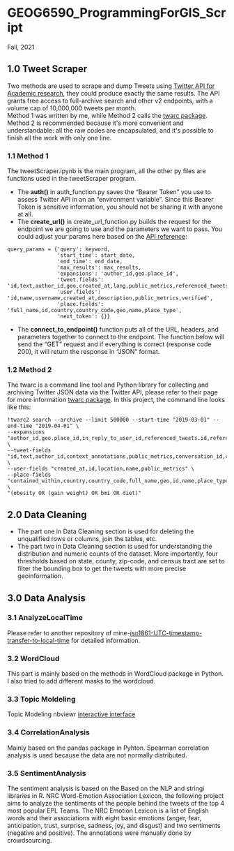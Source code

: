 # GEOG6590_ProgrammingForGIS_Script
Fall, 2021 

## 1.0 Tweet Scraper
Two methods are used to scrape and dump Tweets using [Twitter API for Academic research](https://developer.twitter.com/en/products/twitter-api/academic-research), they could produce exactly the same results. The API grants free access to full-archive search and other v2 endpoints, with a volume cap of 10,000,000 tweets per month.   
Method 1 was written by me, while Method 2 calls the [twarc package](https://github.com/DocNow/twarc). Method 2 is recommended because it's more convenient and understandable: all the raw codes are encapsulated, and it's possible to finish all the work with only one line. 
### 1.1 Method 1
The tweetScraper.ipynb is the main program, all the other py files are functions used in the tweetScraper program.  
- The **auth()** in auth_function.py saves the “Bearer Token” you use to assess Twitter API in an an “environment variable”. Since this Bearer Token is sensitive information, you should not be sharing it with anyone at all.
- The **create_url()** in create_url_function.py builds the request for the endpoint we are going to use and the parameters we want to pass. You could adjust your params here based on the [API reference](https://developer.twitter.com/en/docs/twitter-api/tweets/search/api-reference/get-tweets-search-all):
```
query_params = {'query': keyword,
                'start_time': start_date,
                'end_time': end_date,
                'max_results': max_results,
                'expansions': 'author_id,geo.place_id',
                'tweet.fields': 'id,text,author_id,geo,created_at,lang,public_metrics,referenced_tweets,
                'user.fields': 'id,name,username,created_at,description,public_metrics,verified',
                'place.fields': 'full_name,id,country,country_code,geo,name,place_type',
                'next_token': {}}
```
- The **connect_to_endpoint()** function puts all of the URL, headers, and parameters together to connect to the endpoint.
The function below will send the “GET” request and if everything is correct (response code 200), it will return the response in “JSON” format.
  
### 1.2 Method 2
The twarc is a command line tool and Python library for collecting and archiving Twitter JSON data via the Twitter API, please refer to their page for more information [twarc package](https://github.com/DocNow/twarc).
In this project, the command line looks like this:
~~~
!twarc2 search --archive --limit 500000 --start-time "2019-03-01" --end-time "2019-04-01" \
--expansions "author_id,geo.place_id,in_reply_to_user_id,referenced_tweets.id,referenced_tweets.id.author_id,entities.mentions.username" \
--tweet-fields "id,text,author_id,context_annotations,public_metrics,conversation_id,created_at,geo" \
--user-fields "created_at,id,location,name,public_metrics" \
--place-fields "contained_within,country,country_code,full_name,geo,id,name,place_type" \
"(obesity OR (gain weight) OR bmi OR diet)"
~~~
    

## 2.0 Data Cleaning
- The part one in Data Cleaning section is used for deleting the unqualified rows or columns, join the tables, etc.
- The part two in Data Cleaning section is used for understanding the distribution and numeric counts of the dataset. More importantly, four thresholds based on state, county, zip-code, and census tract are set to filter the bounding box to get the tweets with more precise geoinformation.
  
    
    
## 3.0 Data Analysis
### 3.1 AnalyzeLocalTime
Please refer to another repository of mine-[iso1861-UTC-timestamp-transfer-to-local-time](https://github.com/ANN-zhi/iso1861-UTC-timestamp-transfer-to-local-time) for detailed information.
### 3.2 WordCloud
This part is mainly based on the methods in WordCloud package in Python. I also tried to add different masks to the wordcloud.

    
### 3.3 Topic Moldeling  
Topic Modeling nbviewr [interactive interface](https://nbviewer.org/github/ANN-zhi/GEOG6590_ProgrammingForGIS_Script/blob/main/3.0%20Data%20Analysis/pyLDAvis_5.html)

### 3.4 CorrelationAnalysis
Mainly based on the pandas package in Pyhton. Spearman correlation analysis is used because the data are not normally distributed.

### 3.5 SentimentAnalysis
The sentiment analysis is based on the Based on the NLP and stringi libraries in R.
NRC Word-Emotion Association Lexicon, the following project aims to analyze the sentiments of the people behind the tweets of the top 4 most popular EPL Teams. The NRC Emotion Lexicon is a list of English words and their associations with eight basic emotions (anger, fear, anticipation, trust, surprise, sadness, joy, and disgust) and two sentiments (negative and positive). The annotations were manually done by crowdsourcing.
